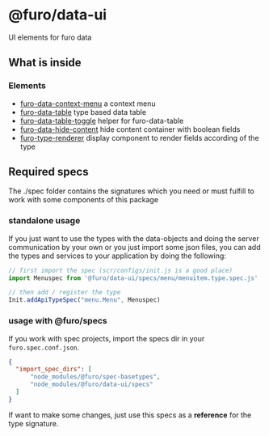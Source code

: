 # @furo/data-ui

UI elements for furo data


## What is inside

### Elements

- [furo-data-context-menu](https://components.furo.pro/?t=FuroDataContextMenu) a context menu 
- [furo-data-table](https://components.furo.pro/?t=FuroDataTable) type based data table
- [furo-data-table-toggle](https://components.furo.pro/?t=FuroDataTableToggle) helper for furo-data-table 
- [furo-data-hide-content](https://components.furo.pro/?t=FuroDataHideContent) hide content container with boolean fields
- [furo-type-renderer](https://components.furo.pro/?t=FuroTypeRenderer) display component to render fields according of the type


## Required specs

The ./spec folder contains the signatures which you need or must fulfill to work with some components of this package

### standalone usage
If you just want to use the types with the data-objects and doing the server communication by your own or you just import
some json files, you can add the types and services to your application by doing the following:

```javascript
// first import the spec (scr/configs/init.js is a good place)
import Menuspec from '@furo/data-ui/specs/menu/menuitem.type.spec.js'

// then add / register the type
Init.addApiTypeSpec("menu.Menu", Menuspec)
```


### usage with @furo/specs
If you work with spec projects, import the specs dir in your  `furo.spec.conf.json`. 
```json
{
  "import_spec_dirs": [
      "node_modules/@furo/spec-basetypes", 
      "node_modules/@furo/data-ui/specs"
  ]
}
```

If want to make some changes, just use this specs as a **reference** for the type signature.

